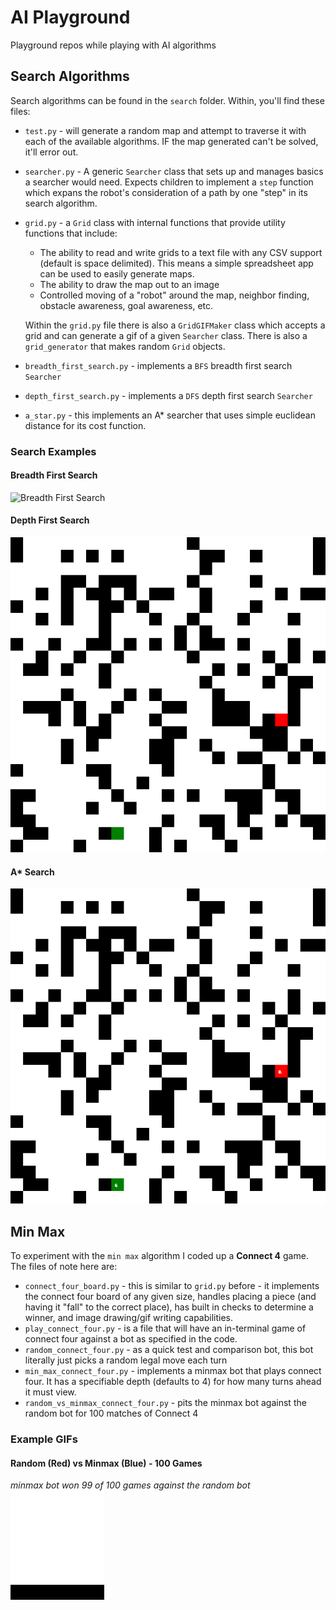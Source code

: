 # AI Playground
Playground repos while playing with AI algorithms


## Search Algorithms

Search algorithms can be found in the `search` folder. Within, you'll find these files:

* `test.py` - will generate a random map and attempt to traverse it with each of the available algorithms. IF the map generated can't be solved, it'll error out.
- `searcher.py` - A generic `Searcher` class that sets up and manages basics a searcher would need. Expects children to implement a `step` function which expans the robot's consideration of a path by one "step" in its search algorithm.
- `grid.py` - a `Grid` class with internal functions that provide utility functions that include:
    - The ability to read and write grids to a text file with any CSV support (default is space delimited). This means a simple spreadsheet app can be used to easily generate maps.
    - The ability to draw the map out to an image
    - Controlled moving of a "robot" around the map, neighbor finding, obstacle awareness, goal awareness, etc.

    Within the `grid.py` file there is also a `GridGIFMaker` class which accepts a grid and can generate a gif of a given `Searcher` class. There is also a `grid_generator` that makes random `Grid` objects.
- `breadth_first_search.py` - implements a `BFS` breadth first search `Searcher`
- `depth_first_search.py` - implements a `DFS` depth first search `Searcher` 
- `a_star.py` - this implements an A* searcher that uses simple euclidean distance for its cost function.

### Search Examples

#### Breadth First Search
![Breadth First Search](search/example_gifs/bfs.gif)

#### Depth First Search
![Depth First Search](search/example_gifs/dfs.gif)

#### A* Search
![A* Search](search/example_gifs/astar.gif)

## Min Max

To experiment with the `min max` algorithm I coded up a **Connect 4** game. The files of note here are:

- `connect_four_board.py` - this is similar to `grid.py` before - it implements the connect four board of any given size, handles placing a piece (and having it "fall" to the correct place), has built in checks to determine a winner, and image drawing/gif writing capabilities.
- `play_connect_four.py` - is a file that will have an in-terminal game of connect four against a bot as specified in the code.
- `random_connect_four.py` - as a quick test and comparison bot, this bot literally just picks a random legal move each turn
- `min_max_connect_four.py` - implements a minmax bot that plays connect four. It has a specifiable depth (defaults to 4) for how many turns ahead it must view.
- `random_vs_minmax_connect_four.py` - pits the minmax bot against the random bot for 100 matches of Connect 4

### Example GIFs

#### Random (Red) vs Minmax (Blue) - 100 Games
*minmax bot won 99 of 100 games against the random bot*
![random bot vs minmax bot](search/example_gifs/random_vs_minmax.gif)